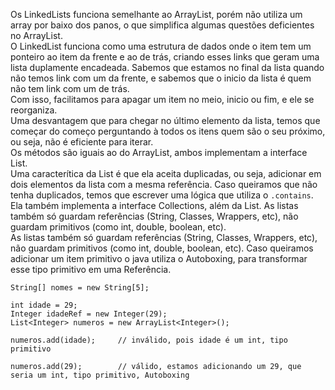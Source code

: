 Os LinkedLists funciona semelhante ao ArrayList, porém não utiliza um array por baixo dos panos, o que simplifica algumas questões deficientes no ArrayList.<br>
O LinkedList funciona como uma estrutura de dados onde o item tem um ponteiro ao item da frente e ao de trás, criando esses links que geram uma lista duplamente encadeada. Sabemos que estamos no final da lista quando não temos link com um da frente, e sabemos que o inicio da lista é quem não tem link com um de trás.<br>
Com isso, facilitamos para apagar um item no meio, inicio ou fim, e ele se reorganiza.<br>
Uma desvantagem que para chegar no último elemento da lista, temos que começar do começo perguntando à todos os itens quem são o seu próximo, ou seja, não é eficiente para iterar.<br>
Os métodos são iguais ao do ArrayList, ambos implementam a interface List.<br>
Uma caracterítica da List é que ela aceita duplicadas, ou seja, adicionar em dois elementos da lista com a mesma referência. Caso queiramos que não tenha duplicados, temos que escrever uma lógica que utiliza o `.contains`. Ela também implementa a interface Collections, além da List. As listas também só guardam referências (String, Classes, Wrappers, etc), não guardam primitivos (como int, double, boolean, etc).<br>
As listas também só guardam referências (String, Classes, Wrappers, etc), não guardam primitivos (como int, double, boolean, etc). Caso queiramos adicionar um item primitivo o java utiliza o Autoboxing, para transformar esse tipo primitivo em uma Referência.
```
String[] nomes = new String[5];

int idade = 29;
Integer idadeRef = new Integer(29);
List<Integer> numeros = new ArrayList<Integer>();

numeros.add(idade);     // inválido, pois idade é um int, tipo primitivo

numeros.add(29);        // válido, estamos adicionando um 29, que seria um int, tipo primitivo, Autoboxing
```
